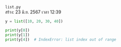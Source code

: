 `list.py`<br>
สร้าง: 23 มิ.ย. 2567 เวลา 12:39<br>
```py
y = list([10, 20, 30, 40])

print(y[0])
print(y[1])
print(y[4])  # IndexError: list index out of range

```
